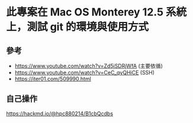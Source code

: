 # 此專案在 Mac OS Monterey 12.5 系統上，測試 git 的環境與使用方式
## 參考
- https://www.youtube.com/watch?v=Zd5jSDRjWfA (主要依循)
- https://www.youtube.com/watch?v=CeC_qyQHiCE (SSH)
- https://iter01.com/509990.html
## 自己操作

https://hackmd.io/@hpc880214/B1cbQcdbs
